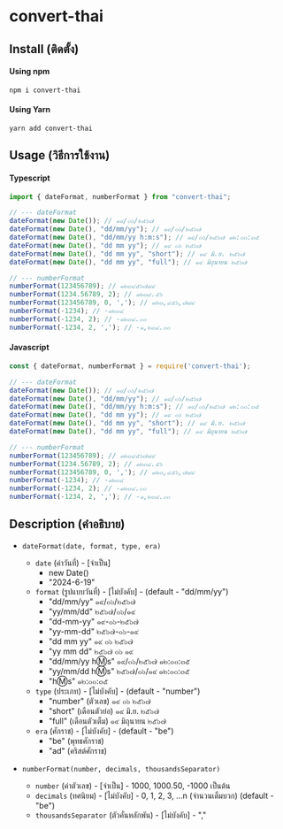 # convert-thai

## Install (ติดตั้ง)
#### Using npm
```npm
npm i convert-thai
```
#### Using Yarn
```npm
yarn add convert-thai
```
## Usage (วิธีการใช้งาน)

#### Typescript
```typescript
import { dateFormat, numberFormat } from "convert-thai";

// --- dateFormat
dateFormat(new Date()); // ๑๙/๐๖/๒๕๖๗
dateFormat(new Date(), "dd/mm/yy"); // ๑๙/๐๖/๒๕๖๗
dateFormat(new Date(), "dd/mm/yy h:m:s"); // ๑๙/๐๖/๒๕๖๗ ๑๒:๐๐:๓๕
dateFormat(new Date(), "dd mm yy"); // ๑๙ ๐๖ ๒๕๖๗
dateFormat(new Date(), "dd mm yy", "short"); // ๑๙ มิ.ย. ๒๕๖๗
dateFormat(new Date(), "dd mm yy", "full"); // ๑๙ มิถุนายน ๒๕๖๗

// --- numberFormat
numberFormat(123456789); // ๑๒๓๔๕๖๗๘๙
numberFormat(1234.56789, 2); // ๑๒๓๔.๕๖
numberFormat(123456789, 0, ','); // ๑๒๓,๔๕๖,๗๘๙
numberFormat(-1234); // -๑๒๓๔
numberFormat(-1234, 2); // -๑๒๓๔.๐๐
numberFormat(-1234, 2, ','); // -๑,๒๓๔.๐๐
```

#### Javascript
```javascript
const { dateFormat, numberFormat } = require('convert-thai');

// --- dateFormat
dateFormat(new Date()); // ๑๙/๐๖/๒๕๖๗
dateFormat(new Date(), "dd/mm/yy"); // ๑๙/๐๖/๒๕๖๗
dateFormat(new Date(), "dd/mm/yy h:m:s"); // ๑๙/๐๖/๒๕๖๗ ๑๒:๐๐:๓๕
dateFormat(new Date(), "dd mm yy"); // ๑๙ ๐๖ ๒๕๖๗
dateFormat(new Date(), "dd mm yy", "short"); // ๑๙ มิ.ย. ๒๕๖๗
dateFormat(new Date(), "dd mm yy", "full"); // ๑๙ มิถุนายน ๒๕๖๗

// --- numberFormat
numberFormat(123456789); // ๑๒๓๔๕๖๗๘๙
numberFormat(1234.56789, 2); // ๑๒๓๔.๕๖
numberFormat(123456789, 0, ','); // ๑๒๓,๔๕๖,๗๘๙
numberFormat(-1234); // -๑๒๓๔
numberFormat(-1234, 2); // -๑๒๓๔.๐๐
numberFormat(-1234, 2, ','); // -๑,๒๓๔.๐๐
```
## Description (คำอธิบาย)

 * `dateFormat(date, format, type, era)`
    * `date` (ค่าวันที่) - [จำเป็น]
      * new Date()
      * "2024-6-19"
    * `format` (รูปแบบวันที่) - [ไม่บังคับ] - (default - "dd/mm/yy")
      *  "dd/mm/yy" ๑๙/๐๖/๒๕๖๗
      *  "yy/mm/dd" ๒๕๖๗/๐๖/๑๙
      *  "dd-mm-yy" ๑๙-๐๖-๒๕๖๗
      *  "yy-mm-dd" ๒๕๖๗-๐๖-๑๙
      *  "dd mm yy" ๑๙ ๐๖ ๒๕๖๗
      *  "yy mm dd" ๒๕๖๗ ๐๖ ๑๙
      *  "dd/mm/yy h:m:s" ๑๙/๐๖/๒๕๖๗ ๑๒:๐๐:๓๕
      *  "yy/mm/dd h:m:s" ๒๕๖๗/๐๖/๑๙ ๑๒:๐๐:๓๕
      *  "h:m:s" ๑๒:๐๐:๓๕
    * `type` (ประเภท) - [ไม่บังคับ] - (default - "number")
      * "number" (ตัวเลข)  ๑๙ ๐๖ ๒๕๖๗
      * "short" (เดือนตัวย่อ) ๑๙ มิ.ย. ๒๕๖๗
      * "full" (เดือนตัวเต็ม) ๑๙ มิถุนายน ๒๕๖๗
    * `era` (ศักราช) - [ไม่บังคับ] - (default - "be")
      * "be" (พุทธศักราช)
      * "ad" (คริสต์ศักราช)
    
* `numberFormat(number, decimals, thousandsSeparator)`
   * `number` (ค่าตัวเลข) - [จำเป็น] - 1000, 1000.50, -1000 เป็นต้น
   * `decimals` (ทศนิยม) - [ไม่บังคับ] - 0, 1, 2, 3, ...n (จำนวนเต็มบวก) (default - "be")
   * `thousandsSeparator` (ตัวคั่นหลักพัน) - [ไม่บังคับ] - ","
